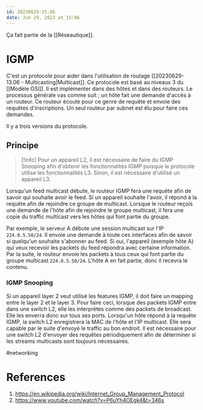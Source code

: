 ```yaml
---
id: 20230629-15.06
date: Jun 29, 2023 at 15:06
---
```


Ça fait partie de la [[Réseautique]].

# IGMP

C'est un protocole pour aider dans l'utilisation de routage [[20230629-13.06 - Multicasting|Multicast]]. Ce protocole est basé au niveaux 3 du [[Modèle OSI]]. Il est implémenter dans des hôtes et dans des routeurs. Le processus générale vas comme suit ; un hôte fait une demande d'accès à un routeur. Ce routeur écoute pour ce genre de requête et envoie des requêtes d'inscriptions. Un seul routeur par subnet est élu pour faire ces demandes. 

Il y a trois versions du protocole.

## Principe

>[!info]
>Pour un appareil L2, il est nécessaire de faire du IGMP Snooping afin d'obtenir les fonctionnalités IGMP puisque le protocole utilise les fonctionnalités L3. Sinon, il est nécessaire d'utilisé un appareil L3.

Lorsqu'un feed multicast débute, le routeur IGMP fera une requête afin de savoir qui souhaite avoir le feed. Si un appareil souhaite l'avoir, il répond à la requête afin de rejoindre ce groupe de multicast. Lorsque le routeur reçois une demande de l'hôte afin de rejoindre le groupe multicast, il fera une copie du traffic multicast vers les hôtes qui font partie du groupe. 

Par exemple, le serveur A débute une session multicast sur l'IP `224.0.5.50/24`. Il envoie une demande à toute ces interfaces afin de savoir si quelqu'un souhaite s'abonner au feed. Si oui, l'appareil (exemple hôte A) qui veux recevoir les packets du feed répondra avec certaine information. Par la suite, le routeur envoie les packets à tous ceux qui font partie du groupe multicast `224.0.5.50/24`. L'hôte A en fait partie, donc il recevra le contenu. 

### IGMP Snooping

Si un appareil layer 2 veut utilisé les features IGMP, il doit faire un mapping entre le layer 2 et le layer 3. Pour faire ceci, lorsque des packets IGMP entre dans une switch L2, elle les interprètes comme des packets de broadcast. Elle les enverra donc sur tous ses ports. Lorsqu'un hôte répond à la requête IGMP, la switch L2 enregistrera la MAC de l'hôte et l'IP multicast. Elle sera capable par le suite d'envoyé le traffic au bon endroit. Il est nécessaire pour une switch L2 d'envoyer des requêtes périodiquement afin de déterminer si les streams multicasts sont toujours nécessaires. 

#networking 

# References
1. https://en.wikipedia.org/wiki/Internet_Group_Management_Protocol
2. https://www.youtube.com/watch?v=P6uYh4OEgk4&t=346s